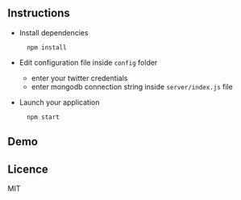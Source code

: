 Instructions
-----------
		

- Install dependencies

		npm install

- Edit configuration file inside `config` folder
	
	- enter your twitter credentials
	- enter mongodb connection string inside `server/index.js` file

- Launch your application

		npm start


Demo
----------



Licence
-----------

MIT